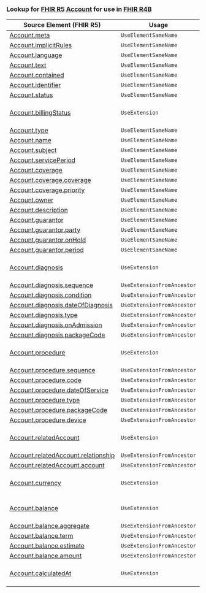 ### Lookup for [FHIR R5](https://hl7.org/fhir/R5/) [Account](https://hl7.org/fhir/R5/Account.html) for use in [FHIR R4B](https://hl7.org/fhir/R4B/)

| Source Element (FHIR R5) | Usage | Target |
| -------------- | ----- | ------ |
| [Account.meta](https://hl7.org/fhir/R5/Account.html#resource) | `UseElementSameName` | [Account.meta](https://hl7.org/fhir/R4B/Account.html#resource) |
| [Account.implicitRules](https://hl7.org/fhir/R5/Account.html#resource) | `UseElementSameName` | [Account.implicitRules](https://hl7.org/fhir/R4B/Account.html#resource) |
| [Account.language](https://hl7.org/fhir/R5/Account.html#resource) | `UseElementSameName` | [Account.language](https://hl7.org/fhir/R4B/Account.html#resource) |
| [Account.text](https://hl7.org/fhir/R5/Account.html#resource) | `UseElementSameName` | [Account.text](https://hl7.org/fhir/R4B/Account.html#resource) |
| [Account.contained](https://hl7.org/fhir/R5/Account.html#resource) | `UseElementSameName` | [Account.contained](https://hl7.org/fhir/R4B/Account.html#resource) |
| [Account.identifier](https://hl7.org/fhir/R5/Account.html#resource) | `UseElementSameName` | [Account.identifier](https://hl7.org/fhir/R4B/Account.html#resource) |
| [Account.status](https://hl7.org/fhir/R5/Account.html#resource) | `UseElementSameName` | [Account.status](https://hl7.org/fhir/R4B/Account.html#resource) |
| [Account.billingStatus](https://hl7.org/fhir/R5/Account.html#resource) | `UseExtension` | [http://hl7.org/fhir/5.0/StructureDefinition/extension-Account.billingStatus](StructureDefinition-ext-R5-Account.billingStatus.html) |
| [Account.type](https://hl7.org/fhir/R5/Account.html#resource) | `UseElementSameName` | [Account.type](https://hl7.org/fhir/R4B/Account.html#resource) |
| [Account.name](https://hl7.org/fhir/R5/Account.html#resource) | `UseElementSameName` | [Account.name](https://hl7.org/fhir/R4B/Account.html#resource) |
| [Account.subject](https://hl7.org/fhir/R5/Account.html#resource) | `UseElementSameName` | [Account.subject](https://hl7.org/fhir/R4B/Account.html#resource) |
| [Account.servicePeriod](https://hl7.org/fhir/R5/Account.html#resource) | `UseElementSameName` | [Account.servicePeriod](https://hl7.org/fhir/R4B/Account.html#resource) |
| [Account.coverage](https://hl7.org/fhir/R5/Account.html#resource) | `UseElementSameName` | [Account.coverage](https://hl7.org/fhir/R4B/Account.html#resource) |
| [Account.coverage.coverage](https://hl7.org/fhir/R5/Account.html#resource) | `UseElementSameName` | [Account.coverage.coverage](https://hl7.org/fhir/R4B/Account.html#resource) |
| [Account.coverage.priority](https://hl7.org/fhir/R5/Account.html#resource) | `UseElementSameName` | [Account.coverage.priority](https://hl7.org/fhir/R4B/Account.html#resource) |
| [Account.owner](https://hl7.org/fhir/R5/Account.html#resource) | `UseElementSameName` | [Account.owner](https://hl7.org/fhir/R4B/Account.html#resource) |
| [Account.description](https://hl7.org/fhir/R5/Account.html#resource) | `UseElementSameName` | [Account.description](https://hl7.org/fhir/R4B/Account.html#resource) |
| [Account.guarantor](https://hl7.org/fhir/R5/Account.html#resource) | `UseElementSameName` | [Account.guarantor](https://hl7.org/fhir/R4B/Account.html#resource) |
| [Account.guarantor.party](https://hl7.org/fhir/R5/Account.html#resource) | `UseElementSameName` | [Account.guarantor.party](https://hl7.org/fhir/R4B/Account.html#resource) |
| [Account.guarantor.onHold](https://hl7.org/fhir/R5/Account.html#resource) | `UseElementSameName` | [Account.guarantor.onHold](https://hl7.org/fhir/R4B/Account.html#resource) |
| [Account.guarantor.period](https://hl7.org/fhir/R5/Account.html#resource) | `UseElementSameName` | [Account.guarantor.period](https://hl7.org/fhir/R4B/Account.html#resource) |
| [Account.diagnosis](https://hl7.org/fhir/R5/Account.html#resource) | `UseExtension` | [http://hl7.org/fhir/5.0/StructureDefinition/extension-Account.diagnosis](StructureDefinition-ext-R5-Account.diagnosis.html) |
| [Account.diagnosis.sequence](https://hl7.org/fhir/R5/Account.html#resource) | `UseExtensionFromAncestor` | - |
| [Account.diagnosis.condition](https://hl7.org/fhir/R5/Account.html#resource) | `UseExtensionFromAncestor` | - |
| [Account.diagnosis.dateOfDiagnosis](https://hl7.org/fhir/R5/Account.html#resource) | `UseExtensionFromAncestor` | - |
| [Account.diagnosis.type](https://hl7.org/fhir/R5/Account.html#resource) | `UseExtensionFromAncestor` | - |
| [Account.diagnosis.onAdmission](https://hl7.org/fhir/R5/Account.html#resource) | `UseExtensionFromAncestor` | - |
| [Account.diagnosis.packageCode](https://hl7.org/fhir/R5/Account.html#resource) | `UseExtensionFromAncestor` | - |
| [Account.procedure](https://hl7.org/fhir/R5/Account.html#resource) | `UseExtension` | [http://hl7.org/fhir/5.0/StructureDefinition/extension-Account.procedure](StructureDefinition-ext-R5-Account.procedure.html) |
| [Account.procedure.sequence](https://hl7.org/fhir/R5/Account.html#resource) | `UseExtensionFromAncestor` | - |
| [Account.procedure.code](https://hl7.org/fhir/R5/Account.html#resource) | `UseExtensionFromAncestor` | - |
| [Account.procedure.dateOfService](https://hl7.org/fhir/R5/Account.html#resource) | `UseExtensionFromAncestor` | - |
| [Account.procedure.type](https://hl7.org/fhir/R5/Account.html#resource) | `UseExtensionFromAncestor` | - |
| [Account.procedure.packageCode](https://hl7.org/fhir/R5/Account.html#resource) | `UseExtensionFromAncestor` | - |
| [Account.procedure.device](https://hl7.org/fhir/R5/Account.html#resource) | `UseExtensionFromAncestor` | - |
| [Account.relatedAccount](https://hl7.org/fhir/R5/Account.html#resource) | `UseExtension` | [http://hl7.org/fhir/5.0/StructureDefinition/extension-Account.relatedAccount](StructureDefinition-ext-R5-Account.relatedAccount.html) |
| [Account.relatedAccount.relationship](https://hl7.org/fhir/R5/Account.html#resource) | `UseExtensionFromAncestor` | - |
| [Account.relatedAccount.account](https://hl7.org/fhir/R5/Account.html#resource) | `UseExtensionFromAncestor` | - |
| [Account.currency](https://hl7.org/fhir/R5/Account.html#resource) | `UseExtension` | [http://hl7.org/fhir/5.0/StructureDefinition/extension-Account.currency](StructureDefinition-ext-R5-Account.currency.html) |
| [Account.balance](https://hl7.org/fhir/R5/Account.html#resource) | `UseExtension` | [http://hl7.org/fhir/5.0/StructureDefinition/extension-Account.balance](StructureDefinition-ext-R5-Account.balance.html) |
| [Account.balance.aggregate](https://hl7.org/fhir/R5/Account.html#resource) | `UseExtensionFromAncestor` | - |
| [Account.balance.term](https://hl7.org/fhir/R5/Account.html#resource) | `UseExtensionFromAncestor` | - |
| [Account.balance.estimate](https://hl7.org/fhir/R5/Account.html#resource) | `UseExtensionFromAncestor` | - |
| [Account.balance.amount](https://hl7.org/fhir/R5/Account.html#resource) | `UseExtensionFromAncestor` | - |
| [Account.calculatedAt](https://hl7.org/fhir/R5/Account.html#resource) | `UseExtension` | [http://hl7.org/fhir/5.0/StructureDefinition/extension-Account.calculatedAt](StructureDefinition-ext-R5-Account.calculatedAt.html) |
